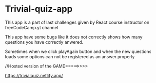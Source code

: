 # Trivial-quiz-app
This app is a part of last challenges given by React course instructor on freeCodeCamp.yt channel


This app have some bugs like it does not correctly shows how many questions you have correctly anwered.

Sometimes when we click playAgain button and when the new questions loads some options can not be registered as an answer properly



//Hosted version of the GAME=====>>>>

https://trivialquiz.netlify.app/   
